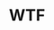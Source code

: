 ---
title: WTF
crosslinks:
- AskReddit
- pics
- funny
- gifs
- todayilearned
- videos
- watchpeopledie
- IAmA
- mildlyinteresting
- gifsthatendtoosoon
- OutOfTheLoop
- OSHA
- interestingasfuck
- natureismetal
- popping
- tifu
- aww
- '2013'
- NatureIsFuckingLit
- nonononoyes
---